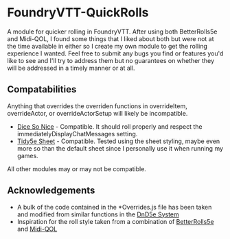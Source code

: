 # FoundryVTT-QuickRolls
A module for quicker rolling in FoundryVTT. After using both BetterRolls5e and Midi-QOL, I found some things that I liked about both but were not at the time available in either so I create my own module to get the rolling experience I wanted. Feel free to submit any bugs you find or features you'd like to see and I'll try to address them but no guarantees on whether they will be addressed in a timely manner or at all.

## Compatabilities
Anything that overrides the overriden functions in overrideItem, overrideActor, or overrideActorSetup will likely be incompatible.
* [Dice So Nice](https://gitlab.com/riccisi/foundryvtt-dice-so-nice) - Compatible. It should roll properly and respect the immediatelyDisplayChatMessages setting.
* [Tidy5e Sheet](https://github.com/sdenec/tidy5e-sheet) - Compatible. Tested using the sheet styling, maybe even more so than the default sheet since I personally use it when running my games.

All other modules may or may not be compatible.

## Acknowledgements
* A bulk of the code contained in the *Overrides.js file has been taken and modified from similar functions in the [DnD5e System](https://gitlab.com/foundrynet/dnd5e)
* Inspiration for the roll style taken from a combination of [BetterRolls5e](https://github.com/RedReign/FoundryVTT-BetterRolls5e) and [Midi-QOL](https://gitlab.com/tposney/midi-qol)
